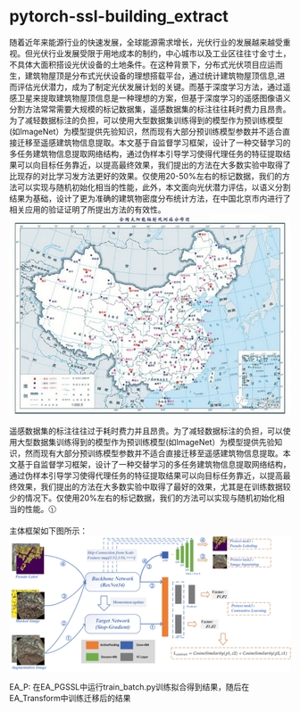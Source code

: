 # pytorch-ssl-building_extract
随着近年来能源行业的快速发展，全球能源需求增长，光伏行业的发展越来越受重视。但光伏行业发展受限于用地成本的制约，中心城市以及工业区往往寸金寸土，不具体大面积搭设光伏设备的土地条件。在这种背景下，分布式光伏项目应运而生，建筑物屋顶是分布式光伏设备的理想搭载平台，通过统计建筑物屋顶信息,进而评估光伏潜力，成为了制定光伏发展计划的关键。而基于深度学习方法，通过遥感卫星来提取建筑物屋顶信息是一种理想的方案，但基于深度学习的遥感图像语义分割方法常常需要大规模的标记数据集，遥感数据集的标注往往耗时费力且昂贵。为了减轻数据标注的负担，可以使用大型数据集训练得到的模型作为预训练模型(如ImageNet）为模型提供先验知识，然而现有大部分预训练模型参数并不适合直接迁移至遥感建筑物信息提取。本文基于自监督学习框架，设计了一种交替学习的多任务建筑物信息提取网络结构，通过伪样本引导学习使得代理任务的特征提取结果可以向目标任务靠近，以提高最终效果，我们提出的方法在大多数实验中取得了比现存的对比学习发方法更好的效果。仅使用20-50%左右的标记数据，我们的方法可以实现与随机初始化相当的性能，此外，本文面向光伏潜力评估，以语义分割结果为基础，设计了更为准确的建筑物密度分布统计方法，在中国北京市内进行了相关应用的验证证明了所提出方法的有效性。
 <img src="img/1.jpg" />
 
遥感数据集的标注往往过于耗时费力并且昂贵。为了减轻数据标注的负担，可以使用大型数据集训练得到的模型作为预训练模型(如ImageNet）为模型提供先验知识，然而现有大部分预训练模型参数并不适合直接迁移至遥感建筑物信息提取。本文基于自监督学习框架，设计了一种交替学习的多任务建筑物信息提取网络结构，通过伪样本引导学习使得代理任务的特征提取结果可以向目标任务靠近，以提高最终效果，我们提出的方法在大多数实验中取得了最好的效果，尤其是在训练数据较少的情况下。仅使用20%左右的标记数据，我们的方法可以实现与随机初始化相当的性能。:clock1130:
 
 
 主体框架如下图所示：
 <img src="img/Main.png" />


EA_P:
在EA_PGSSL中运行train_batch.py训练拟合得到结果，随后在EA_Transform中训练迁移后的结果
